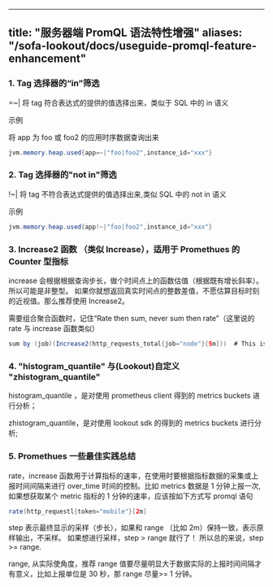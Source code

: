 
---

title: "服务器端 PromQL 语法特性增强"
aliases: "/sofa-lookout/docs/useguide-promql-feature-enhancement"
---

### 1.  Tag 选择器的“in”筛选

=~|
将 tag 符合表达式的提供的值选择出来，类似于 SQL 中的 in 语义

示例

将 app 为 foo 或 foo2 的应用时序数据查询出来

```java
jvm.memory.heap.used{app=~|"foo|foo2",instance_id="xxx"}
```

### 2. Tag 选择器的"not in"筛选

!~|
将 tag 不符合表达式提供的值选择出来,类似 SQL 中的 not in 语义

示例

```java
jvm.memory.heap.used{app!~|"foo|foo2",instance_id="xxx"}
```

### 3. Increase2 函数 （类似 Increase），适用于 Promethues 的 Counter 型指标

increase 会根据根据查询步长，做个时间点上的函数估值（根据既有增长斜率）。所以可能是非整型。 如果你就想返回真实时间点的整数差值，不愿估算目标时刻的近视值。那么推荐使用 Increase2。

需要组合聚合函数时，记住“Rate then sum, never sum then rate”（这里说的 rate 与 increase 函数类似）

```java
sum by (job)(Increase2(http_requests_total{job="node"}[5m]))  # This is okay
```

### 4. "histogram_quantile" 与(Lookout)自定义 "zhistogram_quantile"

histogram_quantile ，是对使用 prometheus client 得到的 metrics buckets 进行分析；

zhistogram_quantile，是对使用 lookout sdk 的得到的 metrics buckets 进行分析;

### 5. Promethues 一些最佳实践总结

rate，increase 函数用于计算指标的速率，在使用时要根据指标数据的采集或上报时间间隔来进行 over_time 时间的控制。比如 metrics 数据是 1 分钟上报一次,如果想获取某个 metric 指标的 1 分钟的速率，应该按如下方式写 promql 语句

```java
rate(http_requestl{token="mobile"}[2m]
```

step 表示最终显示的采样（步长），如果和 range （比如 2m）保持一致，表示原样输出，不采样。 如果想进行采样，step > range 就行了！     所以总的来说，step >= range.

range,  从实际使角度，推荐 range 值要尽量明显大于数据实际的上报时间间隔才有意义，比如上报单位是 30 秒，那 range 尽量>= 1 分钟。

